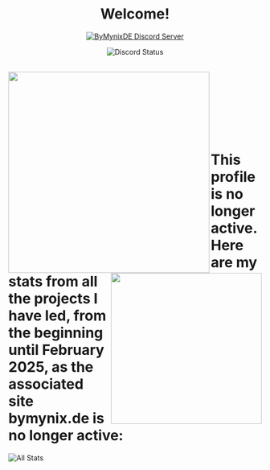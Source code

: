 <p>
  <h1 align="center"><b>Welcome!</b></h1>
</p>
<p align="center">
    <a href="https://bymynix.de/discord/"><img alt="ByMynixDE Discord Server" src="https://img.shields.io/discord/1043508603191042048?label=Discord&logo=Discord"></a> 
</p>
<p align="center">
<img alt="Discord Status" src="https://discord.c99.nl/widget/theme-3/852594580033110024.png" />
</p>
<br>
<a>
  <img align="left" width="400" src="https://github-readme-stats-sigma-five.vercel.app/api?username=ByMynix&show_icons=true&hide_border=true&theme=tokyonight">
  <img align="right" width="300" src="https://github-readme-stats-sigma-five.vercel.app/api/top-langs/?username=ByMynix&hide_border=true&theme=tokyonight&layout=compact&hide=batchfile">
</a>
<br>
<br>
<br>
<br>
<br>
<br>
<br>

# This profile is no longer active. Here are my stats from all the projects I have led, from the beginning until February 2025, as the associated site bymynix.de is no longer active:

<img alt="All Stats" src="https://s20.directupload.net/images/250203/aeqpflj8.png" />
